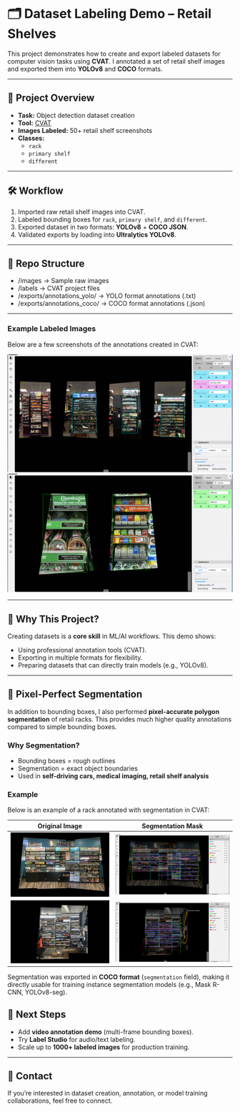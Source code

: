 # 🗂️ Dataset Labeling Demo – Retail Shelves

This project demonstrates how to create and export labeled datasets for computer vision tasks using **CVAT**.
I annotated a set of retail shelf images and exported them into **YOLOv8** and **COCO** formats.

---

## 📌 Project Overview
- **Task:** Object detection dataset creation
- **Tool:** [CVAT](https://cvat.ai/)
- **Images Labeled:** 50+ retail shelf screenshots
- **Classes:**
  - `rack`
  - `primary shelf`
  - `different`

---

## 🛠️ Workflow
1. Imported raw retail shelf images into CVAT.
2. Labeled bounding boxes for `rack`, `primary shelf`, and `different`.
3. Exported dataset in two formats: **YOLOv8** + **COCO JSON**.
4. Validated exports by loading into **Ultralytics YOLOv8**.

---

## 📂 Repo Structure
- /images        → Sample raw images
- /labels        → CVAT project files
- /exports/annotations_yolo/ → YOLO format annotations (.txt)
- /exports/annotations_coco/ → COCO format annotations (.json)
---     
### Example Labeled Images
Below are a few screenshots of the annotations created in CVAT:

![Labeled Shelf Example](samples/labeled_001.png)
![Another Example](samples/labeled_002.png)

---

## 🚀 Why This Project?
Creating datasets is a **core skill** in ML/AI workflows.
This demo shows:
- Using professional annotation tools (CVAT).
- Exporting in multiple formats for flexibility.
- Preparing datasets that can directly train models (e.g., YOLOv8).

---
## 🎨 Pixel-Perfect Segmentation

In addition to bounding boxes, I also performed **pixel-accurate polygon segmentation** of retail racks.
This provides much higher quality annotations compared to simple bounding boxes.

### Why Segmentation?
- Bounding boxes = rough outlines
- Segmentation = exact object boundaries
- Used in **self-driving cars, medical imaging, retail shelf analysis**

### Example
Below is an example of a rack annotated with segmentation in CVAT:

| Original Image | Segmentation Mask |
|----------------|-------------------|
| ![Original](samples/raw_rack01.png) | ![Segmented](samples/segmented_rack01.png) |
| ![Original](samples/raw_rack02.png) | ![Segmented](samples/segmented_rack02.png) |

Segmentation was exported in **COCO format** (`segmentation` field), making it directly usable for training instance segmentation models (e.g., Mask R-CNN, YOLOv8-seg).

## 🔮 Next Steps
- Add **video annotation demo** (multi-frame bounding boxes).
- Try **Label Studio** for audio/text labeling.
- Scale up to **1000+ labeled images** for production training.

---

## 📧 Contact
If you’re interested in dataset creation, annotation, or model training collaborations, feel free to connect.

